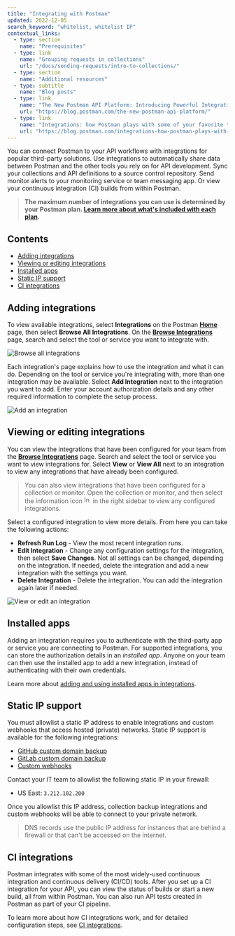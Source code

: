 ```yaml
---
title: "Integrating with Postman"
updated: 2022-12-05
search_keyword: "whitelist, whitelist IP"
contextual_links:
  - type: section
    name: "Prerequisites"
  - type: link
    name: "Grouping requests in collections"
    url: "/docs/sending-requests/intro-to-collections/"
  - type: section
    name: "Additional resources"
  - type: subtitle
    name: "Blog posts"
  - type: link
    name: "The New Postman API Platform: Introducing Powerful Integrations"
    url: "https://blog.postman.com/the-new-postman-api-platform/"
  - type: link
    name: "Integrations: how Postman plays with some of your favorite tools"
    url: "https://blog.postman.com/integrations-how-postman-plays-with-some-of-your-favorite-tools/"
---
```


You can connect Postman to your API workflows with integrations for popular third-party solutions. Use integrations to automatically share data between Postman and the other tools you rely on for API development. Sync your collections and API definitions to a source control repository. Send monitor alerts to your monitoring service or team messaging app. Or view your continuous integration (CI) builds from within Postman.

> **The maximum number of integrations you can use is determined by your Postman plan. [Learn more about what's included with each plan](https://www.postman.com/pricing/).**

## Contents

* [Adding integrations](#adding-integrations)
* [Viewing or editing integrations](#viewing-or-editing-integrations)
* [Installed apps](#installed-apps)
* [Static IP support](#static-ip-support)
* [CI integrations](#ci-integrations)

## Adding integrations

To view available integrations, select **Integrations** on the Postman **[Home](http://go.postman.co/)** page, then select **Browse All Integrations**. On the **[Browse Integrations](https://go.postman.co/integrations/browse)** page, search and select the tool or service you want to integrate with.

![Browse all integrations](https://assets.postman.com/postman-docs/v10/integrations-browse-all-v10.jpg)

Each integration's page explains how to use the integration and what it can do. Depending on the tool or service you're integrating with, more than one integration may be available. Select **Add Integration** next to the integration you want to add. Enter your account authorization details and any other required information to complete the setup process.

![Add an integration](https://assets.postman.com/postman-docs/v10/integrations-add-v10.jpg)

## Viewing or editing integrations

You can view the integrations that have been configured for your team from the **[Browse Integrations](https://go.postman.co/integrations/browse)** page. Search and select the tool or service you want to view integrations for. Select **View** or **View All** next to an integration to view any integrations that have already been configured.

> You can also view integrations that have been configured for a collection or monitor. Open the collection or monitor, and then select the information icon <img alt="Information icon" src="https://assets.postman.com/postman-docs/icon-information-v9-5.jpg#icon" width="16px"> in the right sidebar to view any configured integrations.

Select a configured integration to view more details. From here you can take the following actions:

* **Refresh Run Log** - View the most recent integration runs.
* **Edit Integration** - Change any configuration settings for the integration, then select **Save Changes**. Not all settings can be changed, depending on the integration. If needed, delete the integration and add a new integration with the settings you want.
* **Delete Integration** - Delete the integration. You can add the integration again later if needed.

![View or edit an integration](https://assets.postman.com/postman-docs/v10/integrations-view-v10.jpg)

## Installed apps

Adding an integration requires you to authenticate with the third-party app or service you are connecting to Postman. For supported integrations, you can store the authorization details in an _installed app_. Anyone on your team can then use the installed app to add a new integration, instead of authenticating with their own credentials.

Learn more about [adding and using installed apps in integrations](/docs/integrations/installed-apps/).

## Static IP support

You must allowlist a static IP address to enable integrations and custom webhooks that access hosted (private) networks. Static IP support is available for the following integrations:

* [GitHub custom domain backup](/docs/integrations/available-integrations/github/#backup-collections-to-github-on-custom-domain)
* [GitLab custom domain backup](/docs/integrations/available-integrations/gitlab/#backup-your-postman-collections-to-gitlab-on-a-custom-domain)
* [Custom webhooks](/docs/integrations/webhooks/)

Contact your IT team to allowlist the following static IP in your firewall:

* US East: `3.212.102.200`

Once you allowlist this IP address, collection backup integrations and custom webhooks will be able to connect to your private network.

> DNS records use the public IP address for instances that are behind a firewall or that can't be accessed on the internet.

## CI integrations

Postman integrates with some of the most widely-used continuous integration and continuous delivery (CI/CD) tools. After you set up a CI integration for your API, you can view the status of builds or start a new build, all from within Postman. You can also run API tests created in Postman as part of your CI pipeline.

To learn more about how CI integrations work, and for detailed configuration steps, see [CI integrations](/docs/integrations/ci-integrations/).
